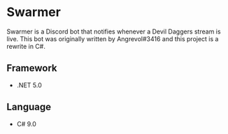 # Swarmer

Swarmer is a Discord bot that notifies whenever a Devil Daggers stream is live. This bot was originally written by
Angrevol#3416 and this project is a rewrite in C#.

## Framework

- .NET 5.0

## Language

- C# 9.0
